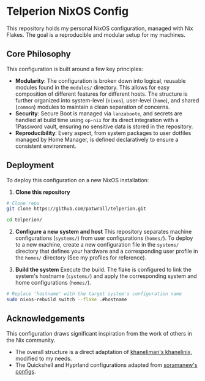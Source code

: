 # Telperion NixOS Config

This repository holds my personal NixOS configuration, managed with Nix Flakes.
The goal is a reproducible and modular setup for my machines.

## Core Philosophy

This configuration is built around a few key principles:

* **Modularity**: The configuration is broken down into logical, reusable
modules found in the `modules/` directory. This allows for easy composition of different
features for different hosts. The structure is further organized into
system-level (`nixos`), user-level (`home`), and shared (`common`) modules to maintain
a clean separation of concerns.
* **Security**: Secure Boot is managed via `lanzaboote`, and secrets are handled
at build time using `op-nix` for its direct integration with a 1Password vault,
ensuring no sensitive data is stored in the repository.
* **Reproducibility**:  Every aspect, from system packages to user dotfiles
managed by Home Manager, is defined declaratively to ensure a consistent environment.

## Deployment

To deploy this configuration on a new NixOS installation:

1. **Clone this repository**

```bash
# Clone repo
git clone https://github.com/patwrall/telperion.git

cd telperion/
```

2. **Configure a new system and host**
This repository separates machine configurations (`systems/`) from user
configurations (`homes/`). To deploy to a new machine, create a new
configuration file in the `systems/` directory that defines your hardware and
a corresponding user profile in the `homes/` directory (See my profiles for reference).

3. **Build the system**
Execute the build. The flake is configured to link the system's hostname
(`systems/`) and apply the corresponding system and home configurations (`homes/`).

```bash
# Replace 'hostname' with the target system's configuration name
sudo nixos-rebuild switch --flake .#hostname
```

## Acknowledgements

This configuration draws significant inspiration from the work of others in the
Nix community.

* The overall structure is a direct adaptation of
[khaneliman's khanelinix](https://github.com/khaneliman/khanelinix), modified to
my needs.
* The Quickshell and Hyprland configurations adapted from [soramanew's configs](https://github.com/caelestia-dots/shell).
